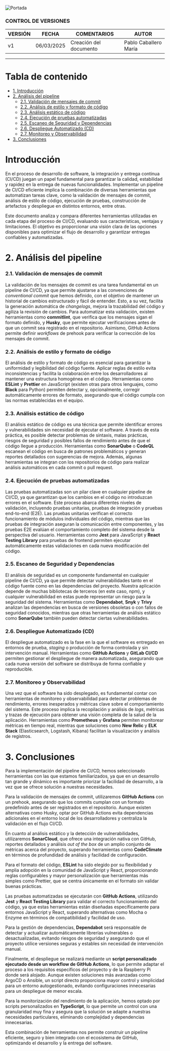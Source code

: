 ![Portada](../Imagenes/Herramientas%20y%20procesos/Portada-an.png)

### CONTROL DE VERSIONES

| **VERSIÓN** | **FECHA**    | **COMENTARIOS**               | **AUTOR**                        |
|-------------|--------------|-------------------------------|----------------------------------|
| v1          | 06/03/2025   | Creación del documento        | Pablo Caballero María            |

---

# Tabla de contenido

- [1. Introducción](#introducción)
- [2. Análisis del pipeline](#análisis-del-pipeline)
  - [2.1. Validación de mensajes de commit](#validación-de-mensajes-de-commit)
  - [2.2. Análisis de estilo y formato de código](#análisis-de-estilo-y-formato-de-código)
  - [2.3. Análisis estático de código](#análisis-estático-de-código)
  - [2.4. Ejecución de pruebas automatizadas](#ejecución-de-pruebas-automatizadas)
  - [2.5. Escaneo de Seguridad y Dependencias](#escaneo-de-seguridad-y-dependencias)
  - [2.6. Despliegue Automatizado (CD)](#despliegue-automatizado-cd)
  - [2.7. Monitoreo y Observabilidad](#monitoreo-y-observabilidad)
- [3. Conclusiones](#conclusiones)

# Introducción

En el proceso de desarrollo de software, la integración y entrega continua (CI/CD) juegan un papel fundamental para garantizar la calidad, estabilidad y rapidez en la entrega de nuevas funcionalidades. Implementar un pipeline de CI/CD eficiente implica la combinación de diversas herramientas que automatizan tareas clave, como la validación de mensajes de commit, análisis de estilo de código, ejecución de pruebas, construcción de artefactos y despliegue en distintos entornos, entre otras.

Este documento analiza y compara diferentes herramientas utilizadas en cada etapa del proceso de CI/CD, evaluando sus características, ventajas y limitaciones. El objetivo es proporcionar una visión clara de las opciones disponibles para optimizar el flujo de desarrollo y garantizar entregas confiables y automatizadas.

# 2. Análisis del pipeline

### 2.1. Validación de mensajes de commit

La validación de los mensajes de commit es una tarea fundamental en un pipeline de CI/CD, ya que permite ajustarse a las convenciones de *conventional commit* que hemos definido, con el objetivo de mantener un historial de cambios estructurado y fácil de entender. Esto, a su vez, facilita la generación automática de *changelogs*, mejora la trazabilidad del código y agiliza la revisión de cambios. Para automatizar esta validación, existen herramientas como **commitlint**, que verifica que los mensajes sigan el formato definido, y **Husky**, que permite ejecutar verificaciones antes de que un commit sea registrado en el repositorio. Asimismo, GitHub Actions permite definir *workflows* de prehook para verificar la corrección de los mensajes de commit.

### 2.2. Análisis de estilo y formato de código

El análisis de estilo y formato de código es esencial para garantizar la uniformidad y legibilidad del código fuente. Aplicar reglas de estilo evita inconsistencias y facilita la colaboración entre los desarrolladores al mantener una estructura homogénea en el código. Herramientas como **ESLint** y **Prettier** en JavaScript (existen otras para otros lenguajes, como **Black** para Python) permiten detectar y, opcionalmente, corregir automáticamente errores de formato, asegurando que el código cumpla con las normas establecidas en el equipo.

### 2.3. Análisis estático de código

El análisis estático de código es una técnica que permite identificar errores y vulnerabilidades sin necesidad de ejecutar el software. A través de esta práctica, es posible detectar problemas de sintaxis, malas prácticas, riesgos de seguridad y posibles fallos de rendimiento antes de que el código llegue a producción. Herramientas como **SonarQube** o **CodeQL** escanean el código en busca de patrones problemáticos y generan reportes detallados con sugerencias de mejora. Además, algunas herramientas se integran con los repositorios de código para realizar análisis automáticos en cada commit o pull request.

### 2.4. Ejecución de pruebas automatizadas

Las pruebas automatizadas son un pilar clave en cualquier pipeline de CI/CD, ya que garantizan que los cambios en el código no introduzcan errores en el software. Este proceso abarca diferentes niveles de validación, incluyendo pruebas unitarias, pruebas de integración y pruebas end-to-end (E2E). Las pruebas unitarias verifican el correcto funcionamiento de módulos individuales del código, mientras que las pruebas de integración aseguran la comunicación entre componentes, y las pruebas E2E evalúan el comportamiento completo del sistema desde la perspectiva del usuario. Herramientas como **Jest** para JavaScript y **React Testing Library** para pruebas de frontend permiten ejecutar automáticamente estas validaciones en cada nueva modificación del código.

### 2.5. Escaneo de Seguridad y Dependencias

El análisis de seguridad es un componente fundamental en cualquier pipeline de CI/CD, ya que permite detectar vulnerabilidades tanto en el código fuente como en las dependencias del proyecto. Nuestra aplicación depende de muchas bibliotecas de terceros (en este caso, npm), y cualquier vulnerabilidad en estas puede representar un riesgo para la seguridad del sistema. Herramientas como **Dependabot**, **Snyk** y **Trivy** analizan las dependencias en busca de versiones obsoletas o con fallos de seguridad conocidos, mientras que otras herramientas de análisis estático como **SonarQube** también pueden detectar ciertas vulnerabilidades.

### 2.6. Despliegue Automatizado (CD)

El despliegue automatizado es la fase en la que el software es entregado en entornos de prueba, *staging* o producción de forma controlada y sin intervención manual. Herramientas como **GitHub Actions** y **GitLab CI/CD** permiten gestionar el despliegue de manera automatizada, asegurando que cada nueva versión del software se distribuya de forma confiable y reproducible.

### 2.7. Monitoreo y Observabilidad

Una vez que el software ha sido desplegado, es fundamental contar con herramientas de monitoreo y observabilidad para detectar problemas de rendimiento, errores inesperados y métricas clave sobre el comportamiento del sistema. Este proceso implica la recopilación y análisis de *logs*, métricas y trazas de ejecución para obtener una visión completa de la salud de la aplicación. Herramientas como **Prometheus** y **Grafana** permiten monitorear métricas en tiempo real, mientras que soluciones como **New Relic** y **ELK Stack** (Elasticsearch, Logstash, Kibana) facilitan la visualización y análisis de registros.

# 3. Conclusiones

Para la implementación del pipeline de CI/CD, hemos seleccionado herramientas con las que estamos familiarizados, ya que en un desarrollo tan grande y dinámico es importante priorizar la facilidad de desarrollo, a la vez que se ofrece solución a nuestras necesidades.

Para la validación de mensajes de commit, utilizaremos **GitHub Actions** con un prehook, asegurando que los commits cumplan con un formato predefinido antes de ser registrados en el repositorio. Aunque existen alternativas como Husky, optar por GitHub Actions evita dependencias adicionales en el entorno local de los desarrolladores y centraliza la validación en el flujo CI/CD.

En cuanto al análisis estático y la detección de vulnerabilidades, utilizaremos **SonarCloud**, que ofrece una integración nativa con GitHub, reportes detallados y análisis *out of the box* de un amplio conjunto de métricas acerca del proyecto, superando herramientas como **CodeClimate** en términos de profundidad de análisis y facilidad de configuración.

Para el formato del código, **ESLint** ha sido elegido por su flexibilidad y amplia adopción en la comunidad de JavaScript y React, proporcionando reglas configurables y mayor personalización que herramientas más simples como Prettier, que se centra únicamente en el formato sin validar buenas prácticas.

Las pruebas automatizadas se ejecutarán con **GitHub Actions**, utilizando **Jest** y **React Testing Library** para validar el correcto funcionamiento del código, ya que estas herramientas están diseñadas específicamente para entornos JavaScript y React, superando alternativas como Mocha o Enzyme en términos de compatibilidad y facilidad de uso.

Para la gestión de dependencias, **Dependabot** será responsable de detectar y actualizar automáticamente librerías vulnerables o desactualizadas, evitando riesgos de seguridad y asegurando que el proyecto utilice versiones seguras y estables sin necesidad de intervención manual.

Finalmente, el despliegue se realizará mediante un **script personalizado ejecutado desde un workflow de GitHub Actions**, lo que permite adaptar el proceso a los requisitos específicos del proyecto y de la Raspberry Pi donde será alojado. Aunque existen soluciones más avanzadas como ArgoCD o Ansible, un script directo proporciona mayor control y simplicidad para un entorno autogestionado, evitando configuraciones innecesarias para un despliegue de menor escala.

Para la monitorización del rendimiento de la aplicación, hemos optado por scripts personalizados en **TypeScript**, lo que permite un control con una granularidad muy fina y asegura que la solución se adapte a nuestras necesidades particulares, eliminando complejidad y dependencias innecesarias.

Esta combinación de herramientas nos permite construir un pipeline eficiente, seguro y bien integrado con el ecosistema de GitHub, optimizando el desarrollo y la entrega del software.
